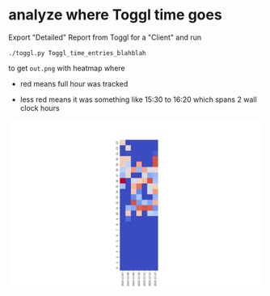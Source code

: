 # analyze where Toggl time goes

Export "Detailed" Report from Toggl for a "Client" and run 

```
./toggl.py Toggl_time_entries_blahblah
```

to get `out.png` with heatmap where 

- red means full hour was tracked 

- less red means it was something like 15:30 to 16:20 which spans 2 wall clock hours 

![](/out.png)

